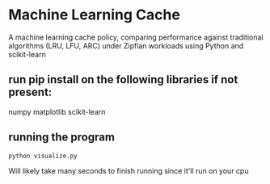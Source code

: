 # Machine Learning Cache
A machine learning cache policy, comparing performance against traditional algorithms (LRU, LFU, ARC) under Zipfian workloads using Python and scikit-learn

## run pip install on the following libraries if not present:
numpy
matplotlib
scikit-learn

## running the program
```python visualize.py```

Will likely take many seconds to finish running since it'll run on your cpu

